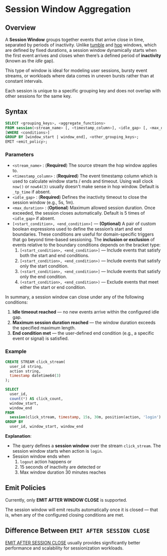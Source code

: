 # Session Window Aggregation

## Overview

A **Session Window** groups together events that arrive close in time, separated by periods of inactivity. Unlike [tumble](/tumble-aggregation) and [hop](/hop-aggregation) windows, which are defined by fixed durations, a session window dynamically starts when the first event arrives and closes when there’s a defined period of **inactivity** (known as the *idle* gap).

This type of window is ideal for modeling user sessions, bursty event streams, or workloads where data comes in uneven bursts rather than at constant intervals.

Each session is unique to a specific grouping key and does not overlap with other sessions for the same key.

## Syntax

```sql
SELECT <grouping_keys>, <aggregate_functions>
FROM session(<stream_name> [, <timestamp_column>], <idle_gap> [, <max_duration>] [, <start_condition>, <end_condition>])
[WHERE <conditions>]
GROUP BY [window_start | window_end], <other_grouping_keys>;
EMIT <emit_policy>;
```

### Parameters

- `<stream_name>` : (**Required**) The source stream the hop window applies to. 
- `<timestamp_column>` : (**Required**) The event timestamp column which is used to calculate window starts / ends and timeout. Using wall clock `now()` or `now64(3)` usually doesn't make sense in hop window. Default is `_tp_time` if absent. 
- `<idle_gap>` : (**Required**) Defines the inactivity timeout to close the session window (e.g., 5s, 1m).
- `<max_duration>` : (**Optional**) Maximum allowed session duration. Once exceeded, the session closes automatically. Default is 5 times of `<idle_gap>` if absent. 
- `[<start_condition>, <end_condition>]` — **(Optional)** A pair of custom boolean expressions used to define the session’s start and end boundaries. These conditions are useful for domain-specific triggers that go beyond time-based sessioning. The **inclusion or exclusion** of events relative to the boundary conditions depends on the bracket type:
    1. `[<start_condition>, <end_condition>]` — Include events that satisfy both the start and end conditions.
    2. `[<start_condition>, <end_condition>)` — Include events that satisfy only the start condition.
    3. `(<start_condition>, <end_condition>]` — Include events that satisfy only the end condition.
    4. `(<start_condition>, <end_condition>)` — Exclude events that meet either the start or end condition.

In summary, a session window can close under any of the following conditions:
1. **Idle timeout reached** — no new events arrive within the configured idle gap.
2. **Maximum session duration reached** — the window duration exceeds the specified maximum length.
3. **End condition met** — the user-defined end condition (e.g., a specific event or signal) is satisfied.

### Example

```sql
CREATE STREAM click_stream(
  user_id string,
  action string,
  timestamp datetime64(3)
);

SELECT
  user_id,
  count(*) AS click_count,
  window_start,
  window_end
FROM
  session(click_stream, timestamp, 15s, 30m, position(action, 'login') > 0, position(action, 'logout') > 0)
GROUP BY
  user_id, window_start, window_end
```

**Explanation**:
- The query defines a **session window** over the stream `click_stream`. The session window starts  when action is `login`. 
- Session window ends when  
  1. `logout` action happens or
  2. 15 seconds of inactivity are detected or
  3. Max window duration 30 minutes reaches  

## Emit Policies

Currently, only **EMIT AFTER WINDOW CLOSE** is supported.

The session window will emit results automatically once it is closed — that is, when any of the configured closing conditions are met.

## Difference Between `EMIT AFTER SESSION CLOSE`

[EMIT AFTER SESSION CLOSE](/global-aggregation#emit-after-session-close) usually provides significantly better performance and scalability for sessionization workloads.
